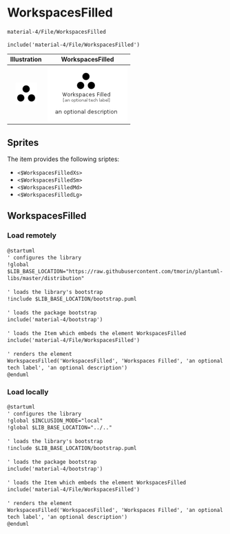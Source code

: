 # WorkspacesFilled


```text
material-4/File/WorkspacesFilled
```

```text
include('material-4/File/WorkspacesFilled')
```



| Illustration | WorkspacesFilled |
| :---: | :---: |
| ![illustration for Illustration](../../material-4/File/WorkspacesFilled.png) | ![illustration for WorkspacesFilled](../../material-4/File/WorkspacesFilled.Local.png) |



## Sprites
The item provides the following sriptes:

- `<$WorkspacesFilledXs>`
- `<$WorkspacesFilledSm>`
- `<$WorkspacesFilledMd>`
- `<$WorkspacesFilledLg>`





## WorkspacesFilled

### Load remotely
```plantuml
@startuml
' configures the library
!global $LIB_BASE_LOCATION="https://raw.githubusercontent.com/tmorin/plantuml-libs/master/distribution"

' loads the library's bootstrap
!include $LIB_BASE_LOCATION/bootstrap.puml

' loads the package bootstrap
include('material-4/bootstrap')

' loads the Item which embeds the element WorkspacesFilled
include('material-4/File/WorkspacesFilled')

' renders the element
WorkspacesFilled('WorkspacesFilled', 'Workspaces Filled', 'an optional tech label', 'an optional description')
@enduml
```

### Load locally
```plantuml
@startuml
' configures the library
!global $INCLUSION_MODE="local"
!global $LIB_BASE_LOCATION="../.."

' loads the library's bootstrap
!include $LIB_BASE_LOCATION/bootstrap.puml

' loads the package bootstrap
include('material-4/bootstrap')

' loads the Item which embeds the element WorkspacesFilled
include('material-4/File/WorkspacesFilled')

' renders the element
WorkspacesFilled('WorkspacesFilled', 'Workspaces Filled', 'an optional tech label', 'an optional description')
@enduml
```

